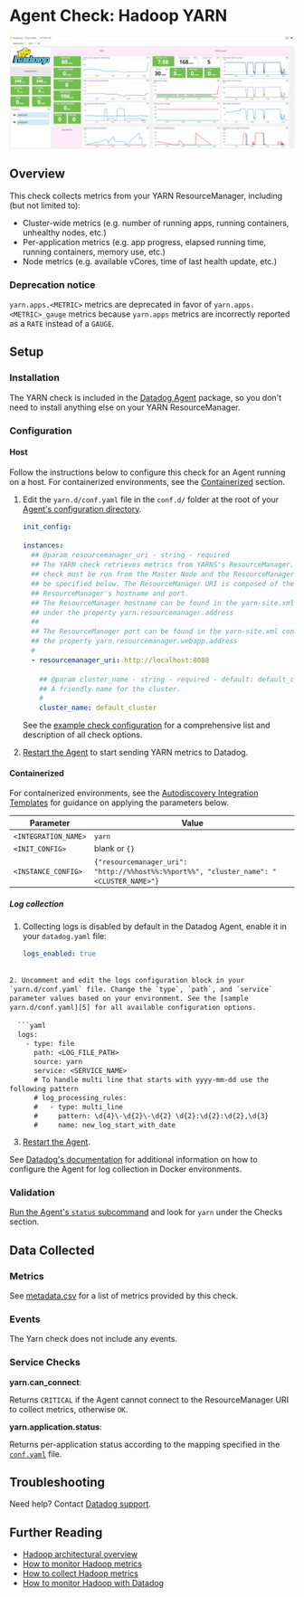 # Agent Check: Hadoop YARN

![Hadoop Yarn][1]

## Overview

This check collects metrics from your YARN ResourceManager, including (but not limited to):

- Cluster-wide metrics (e.g. number of running apps, running containers, unhealthy nodes, etc.)
- Per-application metrics (e.g. app progress, elapsed running time, running containers, memory use, etc.)
- Node metrics (e.g. available vCores, time of last health update, etc.)

### Deprecation notice

`yarn.apps.<METRIC>` metrics are deprecated in favor of `yarn.apps.<METRIC>_gauge` metrics because `yarn.apps` metrics are incorrectly reported as a `RATE` instead of a `GAUGE`.

## Setup

### Installation

The YARN check is included in the [Datadog Agent][3] package, so you don't need to install anything else on your YARN ResourceManager.

### Configuration

#### Host

Follow the instructions below to configure this check for an Agent running on a host. For containerized environments, see the [Containerized](#containerized) section.

1. Edit the `yarn.d/conf.yaml` file in the `conf.d/` folder at the root of your [Agent's configuration directory][4].

   ```yaml
   init_config:

   instances:
     ## @param resourcemanager_uri - string - required
     ## The YARN check retrieves metrics from YARNS's ResourceManager. This
     ## check must be run from the Master Node and the ResourceManager URI must
     ## be specified below. The ResourceManager URI is composed of the
     ## ResourceManager's hostname and port.
     ## The ResourceManager hostname can be found in the yarn-site.xml conf file
     ## under the property yarn.resourcemanager.address
     ##
     ## The ResourceManager port can be found in the yarn-site.xml conf file under
     ## the property yarn.resourcemanager.webapp.address
     #
     - resourcemanager_uri: http://localhost:8088

       ## @param cluster_name - string - required - default: default_cluster
       ## A friendly name for the cluster.
       #
       cluster_name: default_cluster
   ```

    See the [example check configuration][5] for a comprehensive list and description of all check options.

2. [Restart the Agent][6] to start sending YARN metrics to Datadog.

#### Containerized

For containerized environments, see the [Autodiscovery Integration Templates][2] for guidance on applying the parameters below.

| Parameter            | Value                                                                                   |
| -------------------- | --------------------------------------------------------------------------------------- |
| `<INTEGRATION_NAME>` | `yarn`                                                                                  |
| `<INIT_CONFIG>`      | blank or `{}`                                                                           |
| `<INSTANCE_CONFIG>`  | `{"resourcemanager_uri": "http://%%host%%:%%port%%", "cluster_name": "<CLUSTER_NAME>"}` |

##### Log collection

1. Collecting logs is disabled by default in the Datadog Agent, enable it in your `datadog.yaml` file:

    ```yaml
    logs_enabled: true
  ```

2. Uncomment and edit the logs configuration block in your `yarn.d/conf.yaml` file. Change the `type`, `path`, and `service` parameter values based on your environment. See the [sample yarn.d/conf.yaml][5] for all available configuration options.

    ```yaml
    logs:
      - type: file
        path: <LOG_FILE_PATH>
        source: yarn
        service: <SERVICE_NAME>
        # To handle multi line that starts with yyyy-mm-dd use the following pattern
        # log_processing_rules:
        #   - type: multi_line
        #     pattern: \d{4}\-\d{2}\-\d{2} \d{2}:\d{2}:\d{2},\d{3}
        #     name: new_log_start_with_date
  ```

3. [Restart the Agent][6].

See [Datadog's documentation][14] for additional information on how to configure the Agent for log collection in Docker environments.


### Validation

[Run the Agent's `status` subcommand][7] and look for `yarn` under the Checks section.

## Data Collected

### Metrics

See [metadata.csv][8] for a list of metrics provided by this check.

### Events

The Yarn check does not include any events.

### Service Checks

**yarn.can_connect**:

Returns `CRITICAL` if the Agent cannot connect to the ResourceManager URI to collect metrics, otherwise `OK`.

**yarn.application.status**:

Returns per-application status according to the mapping specified in the [`conf.yaml`][5] file.

## Troubleshooting

Need help? Contact [Datadog support][9].

## Further Reading

- [Hadoop architectural overview][10]
- [How to monitor Hadoop metrics][11]
- [How to collect Hadoop metrics][12]
- [How to monitor Hadoop with Datadog][13]

[1]: https://raw.githubusercontent.com/DataDog/integrations-core/master/yarn/images/yarn_dashboard.png
[2]: https://docs.datadoghq.com/agent/kubernetes/integrations/
[3]: https://app.datadoghq.com/account/settings#agent
[4]: https://docs.datadoghq.com/agent/guide/agent-configuration-files/#agent-configuration-directory
[5]: https://github.com/DataDog/integrations-core/blob/master/yarn/datadog_checks/yarn/data/conf.yaml.example
[6]: https://docs.datadoghq.com/agent/guide/agent-commands/#start-stop-and-restart-the-agent
[7]: https://docs.datadoghq.com/agent/guide/agent-commands/#agent-status-and-information
[8]: https://github.com/DataDog/integrations-core/blob/master/yarn/metadata.csv
[9]: https://docs.datadoghq.com/help/
[10]: https://www.datadoghq.com/blog/hadoop-architecture-overview
[11]: https://www.datadoghq.com/blog/monitor-hadoop-metrics
[12]: https://www.datadoghq.com/blog/collecting-hadoop-metrics
[13]: https://www.datadoghq.com/blog/monitor-hadoop-metrics-datadog
[14]:  https://docs.datadoghq.com/agent/docker/log/
